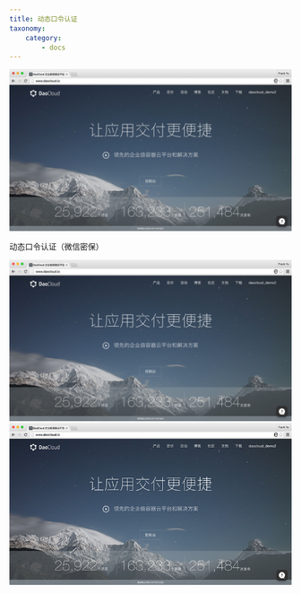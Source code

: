 ```yaml
---
title: 动态口令认证
taxonomy:
    category:
        - docs
---
```


![](test3.png)

动态口令认证（微信密保）

![](tset2.jpg)![](TEST.jpg)